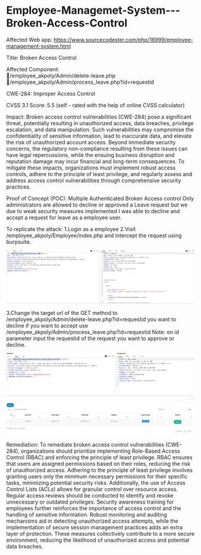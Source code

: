 # Employee-Managemet-System---Broken-Access-Control

Affected Web app: https://www.sourcecodester.com/php/16999/employee-management-system.html

Title: Broken Access Control

Affected Component:  
/employee_akpoly/Admin/delete-leave.php
/employee_akpoly/Admin/process_leave.php?id=requestid

CWE-284: Improper Access Control

CVSS 3.1 Score: 5.5 (self - rated with the help of online CVSS calculator)

Impact: Broken access control vulnerabilities (CWE-284) pose a significant threat, potentially resulting in unauthorized access, data breaches, privilege escalation, and data manipulation. Such vulnerabilities may compromise the confidentiality of sensitive information, lead to inaccurate data, and elevate the risk of unauthorized account access. Beyond immediate security concerns, the regulatory non-compliance resulting from these issues can have legal repercussions, while the ensuing business disruption and reputation damage may incur financial and long-term consequences. To mitigate these impacts, organizations must implement robust access controls, adhere to the principle of least privilege, and regularly assess and address access control vulnerabilities through comprehensive security practices.

Proof of Concept (POC): Multiple Authenticated Broken Access control 
Only administrators are allowed to decline or approved a Leave request but we due to weak security measures implemented I was able to decline and accept a request for leave as a employee user.

To replicate the attack:
1.Login as a employee 
2.Visit /employee_akpoly/Employee/index.php and intercept the request using burpsuite.

![image1](https://github.com/jomskiller/Employee-Managemet-System---Broken-Access-Control/blob/main/image1.png)

3.Change the target url of the GET method to /employee_akpoly/Admin/delete-leave.php?id=requestid you want to decline if you want to accept use /employee_akpoly/Admin/process_leave.php?id=requestid 
Note: on id parameter input the requestid of the request you want to approve or decline.

![image2](https://github.com/jomskiller/Employee-Managemet-System---Broken-Access-Control/blob/main/image2.png)
![image3](https://github.com/jomskiller/Employee-Managemet-System---Broken-Access-Control/blob/main/image3.png)

Remediation: To remediate broken access control vulnerabilities (CWE-284), organizations should prioritize implementing Role-Based Access Control (RBAC) and enforcing the principle of least privilege. RBAC ensures that users are assigned permissions based on their roles, reducing the risk of unauthorized access. Adhering to the principle of least privilege involves granting users only the minimum necessary permissions for their specific tasks, minimizing potential security risks. Additionally, the use of Access Control Lists (ACLs) allows for granular control over resource access. Regular access reviews should be conducted to identify and revoke unnecessary or outdated privileges. Security awareness training for employees further reinforces the importance of access control and the handling of sensitive information. Robust monitoring and auditing mechanisms aid in detecting unauthorized access attempts, while the implementation of secure session management practices adds an extra layer of protection. These measures collectively contribute to a more secure environment, reducing the likelihood of unauthorized access and potential data breaches.
